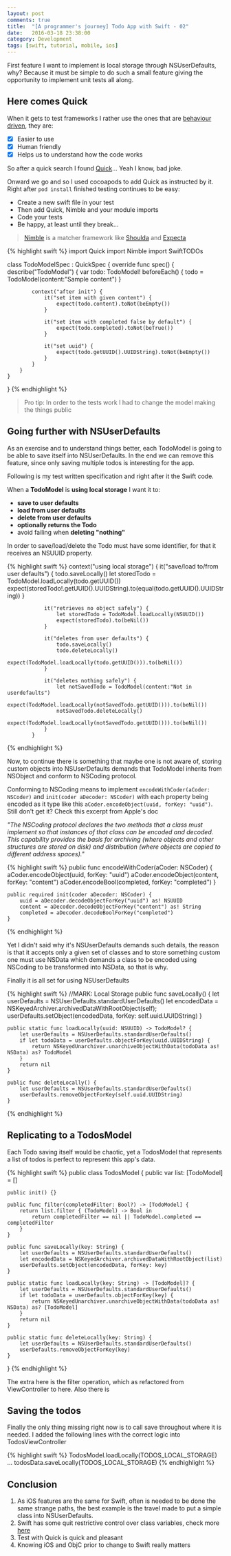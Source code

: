 ```yaml
---
layout: post
comments: true
title:  "[A programmer's journey] Todo App with Swift - 02"
date:   2016-03-18 23:38:00
category: Development
tags: [swift, tutorial, mobile, ios]
---
```


First feature I want to implement is local storage through NSUserDefaults, why? Because it must be simple to do such a small feature giving the opportunity to implement unit tests all along.

## Here comes Quick

When it gets to test frameworks I rather use the ones that are [behaviour driven](https://en.wikipedia.org/wiki/Behavior-driven_development), they are:

- [X] Easier to use
- [X] Human friendly
- [X] Helps us to understand how the code works

So after a quick search I found [Quick](https://github.com/Quick/Quick)... Yeah I know, bad joke.

Onward we go and so I used cocoapods to add Quick as instructed by it. Right after `pod install` finished testing continues to be easy:

- Create a new swift file in your test
- Then add Quick, Nimble and your module imports
- Code your tests
- Be happy, at least until they break...

> [Nimble](https://github.com/Quick/Nimble) is a matcher framework like [Shoulda](https://github.com/thoughtbot/shoulda) and [Expecta](https://github.com/specta/expecta)

{% highlight swift %}
import Quick
import Nimble
import SwiftTODOs

class TodoModelSpec : QuickSpec {
    override func spec() {
        describe("TodoModel") {
            var todo: TodoModel!
            beforeEach() {
                todo = TodoModel(content:"Sample content")
            }

            context("after init") {
                it("set item with given content") {
                    expect(todo.content).toNot(beEmpty())
                }

                it("set item with completed false by default") {
                    expect(todo.completed).toNot(beTrue())
                }

                it("set uuid") {
                    expect(todo.getUUID().UUIDString).toNot(beEmpty())
                }
            }
        }
    }
}
{% endhighlight %}

> Pro tip: In order to the tests work I had to change the model making the things public

## Going further with NSUserDefaults

As an exercise and to understand things better, each TodoModel is going to be able to save itself into NSUserDefaults. In the end we can remove this feature, since only saving multiple todos is interesting for the app.

Following is my test written specification and right after it the Swift code.

When a **TodoModel** is **using local storage** I want it to:

- **save to user defaults**
- **load from user defaults**
- **delete from user defaults**
- **optionally returns the Todo**
- avoid failing when **deleting "nothing"**

In order to save/load/delete the Todo must have some identifier, for that it receives an NSUUID property.

{% highlight swift %}
context("using local storage") {
                it("save/load to/from user defaults") {
                    todo.saveLocally()
                    let storedTodo = TodoModel.loadLocally(todo.getUUID())
                    expect(storedTodo!.getUUID().UUIDString).to(equal(todo.getUUID().UUIDString))
                }

                it("retrieves no object safely") {
                    let storedTodo = TodoModel.loadLocally(NSUUID())
                    expect(storedTodo).to(beNil())
                }

                it("deletes from user defaults") {
                    todo.saveLocally()
                    todo.deleteLocally()
                    expect(TodoModel.loadLocally(todo.getUUID())).to(beNil())
                }

                it("deletes nothing safely") {
                    let notSavedTodo = TodoModel(content:"Not in userdefaults")
                    expect(TodoModel.loadLocally(notSavedTodo.getUUID())).to(beNil())
                    notSavedTodo.deleteLocally()
                    expect(TodoModel.loadLocally(notSavedTodo.getUUID())).to(beNil())
                }
            }
{% endhighlight %}

Now, to continue there is something that maybe one is not aware of, storing custom objects into NSUserDefaults demands that TodoModel inherits from NSObject and conform to NSCoding protocol.

Conforming to NSCoding means to implement `encodeWithCoder(aCoder: NSCoder)` and `init(coder aDecoder: NSCoder)` with each property being encoded as it type like this `aCoder.encodeObject(uuid, forKey: "uuid")`. Still don't get it? Check this excerpt from Apple's doc

*"The NSCoding protocol declares the two methods that a class must implement so that instances of that class can be encoded and decoded. This capability provides the basis for archiving (where objects and other structures are stored on disk) and distribution (where objects are copied to different address spaces)."*

{% highlight swift %}
    public func encodeWithCoder(aCoder: NSCoder) {
        aCoder.encodeObject(uuid, forKey: "uuid")
        aCoder.encodeObject(content, forKey: "content")
        aCoder.encodeBool(completed, forKey: "completed")
    }

    public required init(coder aDecoder: NSCoder) {
        uuid = aDecoder.decodeObjectForKey("uuid") as! NSUUID
        content = aDecoder.decodeObjectForKey("content") as! String
        completed = aDecoder.decodeBoolForKey("completed")
    }
{% endhighlight %}

Yet I didn't said why it's NSUserDefaults demands such details, the reason is that it accepts only a given set of classes and to store something custom one must use NSData which demands a class to be encoded using NSCoding to be transformed into NSData, so that is why.

Finally it is all set for using NSUserDefaults

{% highlight swift %}
//MARK: Local Storage
    public func saveLocally() {
        let userDefaults = NSUserDefaults.standardUserDefaults()
        let encodedData = NSKeyedArchiver.archivedDataWithRootObject(self);
        userDefaults.setObject(encodedData, forKey: self.uuid.UUIDString)
    }

    public static func loadLocally(uuid: NSUUID) -> TodoModel? {
        let userDefaults = NSUserDefaults.standardUserDefaults()
        if let todoData = userDefaults.objectForKey(uuid.UUIDString) {
            return NSKeyedUnarchiver.unarchiveObjectWithData(todoData as! NSData) as? TodoModel
        }
        return nil
    }

    public func deleteLocally() {
        let userDefaults = NSUserDefaults.standardUserDefaults()
        userDefaults.removeObjectForKey(self.uuid.UUIDString)
    }
{% endhighlight %}

## Replicating to a TodosModel

Each Todo saving itself would be chaotic, yet a TodosModel that represents a list of todos is perfect to represent this app's data.

{% highlight swift %}
public class TodosModel {
    public  var list: [TodoModel] = []

    public init() {}

    public func filter(completedFilter: Bool?) -> [TodoModel] {
        return list.filter { (TodoModel) -> Bool in
            return completedFilter == nil || TodoModel.completed == completedFilter
        }
    }

    public func saveLocally(key: String) {
        let userDefaults = NSUserDefaults.standardUserDefaults()
        let encodedData = NSKeyedArchiver.archivedDataWithRootObject(list)
        userDefaults.setObject(encodedData, forKey: key)
    }

    public static func loadLocally(key: String) -> [TodoModel]? {
        let userDefaults = NSUserDefaults.standardUserDefaults()
        if let todoData = userDefaults.objectForKey(key) {
            return NSKeyedUnarchiver.unarchiveObjectWithData(todoData as! NSData) as? [TodoModel]
        }
        return nil
    }

    public static func deleteLocally(key: String) {
        let userDefaults = NSUserDefaults.standardUserDefaults()
        userDefaults.removeObjectForKey(key)
    }
}
{% endhighlight %}

The extra here is the filter operation, which as refactored from ViewController to here. Also there is

## Saving the todos

Finally the only thing missing right now is to call save throughout where it is needed. I added the following lines with the correct logic into TodosViewController

{% highlight swift %}
TodosModel.loadLocally(TODOS_LOCAL_STORAGE)
...
todosData.saveLocally(TODOS_LOCAL_STORAGE)
{% endhighlight %}

## Conclusion

1. As iOS features are the same for Swift, often is needed to be done the same strange paths, the best example is the travel made to put a simple class into NSUserDefaults.
2. Swift has some quit restrictive control over class variables, check more [here](http://blog.scottlogic.com/2014/11/20/swift-initialisation.html)
3. Test with Quick is quick and pleasant
4. Knowing iOS and ObjC prior to change to Swift really matters
